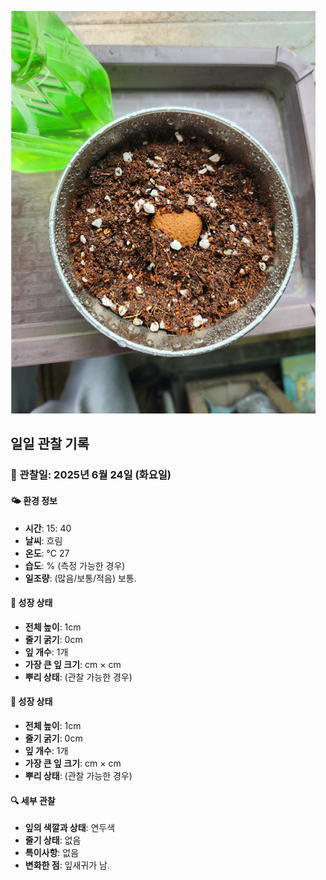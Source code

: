 
![방울토마토 파종](image-1.png)
## 일일 관찰 기록

### 📅 관찰일: 2025년 6월 24일 (화요일)

#### 🌤️ 환경 정보
- **시간**: 15: 40
- **날씨**: 흐림
- **온도**: ℃ 27
- **습도**: % (측정 가능한 경우)
- **일조량**: (많음/보통/적음) 보통.

#### 🌱 성장 상태
- **전체 높이**: 1cm
- **줄기 굵기**: 0cm
- **잎 개수**: 1개
- **가장 큰 잎 크기**: cm × cm
- **뿌리 상태**: (관찰 가능한 경우)

#### 🌱 성장 상태
- **전체 높이**: 1cm
- **줄기 굵기**: 0cm
- **잎 개수**: 1개
- **가장 큰 잎 크기**: cm × cm
- **뿌리 상태**: (관찰 가능한 경우)

#### 🔍 세부 관찰
- **잎의 색깔과 상태**: 연두색
- **줄기 상태**: 없음
- **특이사항**: 없음
- **변화한 점**: 잎새귀가 남.